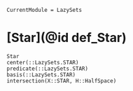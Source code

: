 ```@meta
CurrentModule = LazySets
```

# [Star](@id def_Star)

```@docs
Star
center(::LazySets.STAR)
predicate(::LazySets.STAR)
basis(::LazySets.STAR)
intersection(X::STAR, H::HalfSpace)
```
